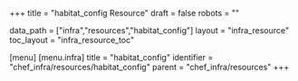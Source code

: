 +++
title = "habitat_config Resource"
draft = false
robots = ""

data_path = ["infra","resources","habitat_config"]
layout = "infra_resource"
toc_layout = "infra_resource_toc"

[menu]
  [menu.infra]
    title = "habitat_config"
    identifier = "chef_infra/resources/habitat_config"
    parent = "chef_infra/resources"
+++

<!-- The contents of this page are automatically generated from the habitat_config.yaml file in the data/infra/resources directory. -->
<!-- To suggest a change, edit the https://github.com/chef/chef/blob/main/lib/chef/resource/habitat_config.rb file and submit a pull request to the https://github.com/chef/chef repository. -->
<!-- markdownlint-disable-file -->
